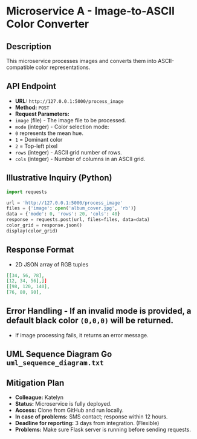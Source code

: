 # Microservice A - Image-to-ASCII Color Converter

## Description
This microservice processes images and converts them into ASCII-compatible color representations.

## API Endpoint
- **URL:** `http://127.0.0.1:5000/process_image`
- **Method:** `POST`
- **Request Parameters:**
- `image` (file) - The image file to be processed.
- `mode` (integer) - Color selection mode:
- `0` represents the mean hue.
- `1` = Dominant color
- `2` = Top-left pixel
- `rows` (integer) - ASCII grid number of rows.
- `cols` (integer) - Number of columns in an ASCII grid.

## Illustrative Inquiry (Python)
```python
import requests

url = 'http://127.0.0.1:5000/process_image'
files = {'image': open('album_cover.jpg', 'rb')}
data = {'mode': 0, 'rows': 20, 'cols': 40}
response = requests.post(url, files=files, data=data)
color_grid = response.json()
display(color_grid)
```

## Response Format
- 2D JSON array of RGB tuples
```json
[[34, 56, 78],
[12, 34, 56],]]
[[98, 120, 140],
[76, 80, 90],
```

## Error Handling - If an invalid mode is provided, a default black color `(0,0,0)` will be returned.

- If image processing fails, it returns an error message.

## UML Sequence Diagram Go `uml_sequence_diagram.txt` 
## Mitigation Plan 
- **Colleague:** Katelyn 
- **Status:** Microservice is fully deployed. 
- **Access:** Clone from GitHub and run locally. 
- **In case of problems:** SMS contact; response within 12 hours. 
- **Deadline for reporting:** 3 days from integration. (Flexible)
- **Problems:** Make sure Flask server is running before sending requests.